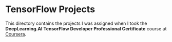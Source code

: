 # TensorFlow Projects
This directory contains the projects I was assigned when I took the **DeepLearning.AI TensorFlow Developer Professional Certificate** course at [Coursera](https://www.coursera.org/professional-certificates/tensorflow-in-practice).
